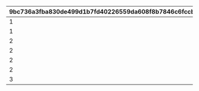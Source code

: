 |9bc736a3fba830de499d1b7fd40226559da608f8b7846c6fccb2430b88d7f10f|503495734f8607a6d62c8a4ec5724e1667604f6d7cc6ee9b2a5720f4e9962a2c|c04bde2b846a57eba5155bf3dc929003361c275d8004e34cd32b1caee171ec32|f6faa72e0f2231b5f29d13106c5687fa98175ee85ada14e7fe18787875b538da|9aca21dbcc22f2bc93422d79d9e3c406cd823f6ec50bbe2fadbd6323de5a9cd2|c2f1ba4490cf14349607d6bab4fa5a68fef9b63448e6887f14b4bab258d13565|fc9f476a87ec0f6145b39209ca0fe6ea377fba920a3391ef007a84668055c820|2bc1352bc0596b207df2bcb3dfe3b220c55de04c0d98e592dfe5bbbec2e4eae7|ac4180c7633b37fb86963d810344048981fa38461d5b0579ba6885fa23b3bd6e|42aabbdeaa38a0ab2b29038c3eafa7572c64c860e497e1f8ed37ba6b3175f960|fd5701ec8d45661d261acfb350f073b3a7827c661746131bf32eea2f2f9690f1|e953e39e6f8542e2b7763f3dfe619215fe840183f3468e227a664b9b82f4b22f|d3ad904a36013449e6cfb16f74df9672d088b9c2388d5cdf774b8c3d7c5c0c65|bbb12bd4868eab29c070743bcc06c831e64305e1ecbad8c20e041eee6edf7414|11da08604b1dbc8a0e30cb0c140a13f640719e9f00caa454a3058d0c7863427b|
| --- | --- | --- | --- | --- | --- | --- | --- | --- | --- | --- | --- | --- | --- | --- |
|1|96001|1|2023/09/22 14:59:59|10010001|2023/09/15 14:59:59|8|2023/06/30 12:00:00|bgm_MC043|-1|bgm_MC043|-1|100|16|-1|
|1|96002|2|2023/12/22 14:59:59|10020001|2023/12/15 14:59:59|8|2023/09/15 15:00:00|bgm_MC043|-1|bgm_MC043|-1|100|16|-1|
|2|96003|3|2024/03/22 14:59:59|10030001|2024/03/15 14:59:59|8|2023/12/15 15:00:00|bgm_MC103|-1|bgm_MC103|-1|100|16|-1|
|2|96004|4|2024/06/22 14:59:59|10040363|2024/06/15 14:59:59|8|2024/03/15 15:00:00|bgm_MC103|-1|bgm_MC103|-1|100|16|-1|
|2|96005|5|2024/09/22 14:59:59|10050001|2024/09/15 14:59:59|10|2024/06/15 15:00:00|bgm_MC103|-1|bgm_MC103|-1|500|16|-1|
|2|96006|6|2024/12/22 14:59:59|10060001|2024/12/15 14:59:59|10|2024/09/15 15:00:00|bgm_MC103|-1|bgm_MC103|-1|500|16|-1|
|3|96007|7|2025/03/22 14:59:59|10070363|2025/03/15 14:59:59|10|2024/12/15 15:00:00|bgm_MC211|5|bgm_MC211|15|1000|16|15|